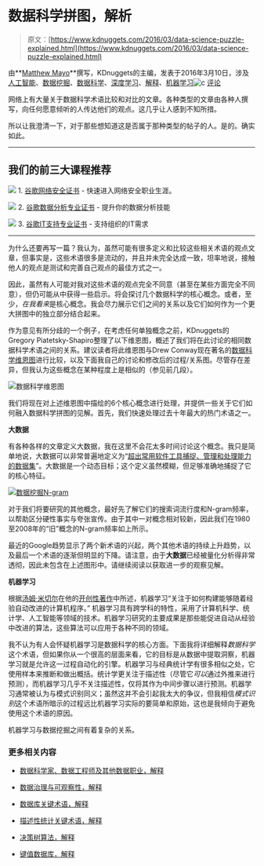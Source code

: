 # 数据科学拼图，解析

> 原文：[https://www.kdnuggets.com/2016/03/data-science-puzzle-explained.html](https://www.kdnuggets.com/2016/03/data-science-puzzle-explained.html)

由**[Matthew Mayo](https://www.kdnuggets.com/author/matt-mayo "Posts by Matthew Mayo")**撰写，KDnuggets的主编，发表于2016年3月10日，涉及[人工智能](https://www.kdnuggets.com/tag/artificial-intelligence)、[数据挖掘](https://www.kdnuggets.com/tag/data-mining)、[数据科学](https://www.kdnuggets.com/tag/data-science)、[深度学习](https://www.kdnuggets.com/tag/deep-learning)、[解释](https://www.kdnuggets.com/tag/explained)、[机器学习](https://www.kdnuggets.com/tag/machine-learning)![c](../Images/3d9c022da2d331bb56691a9617b91b90.png) [评论](#comments)

网络上有大量关于数据科学术语比较和对比的文章。各种类型的文章由各种人撰写，向任何愿意倾听的人传达他们的观点。这几乎让人感到不知所措。

所以让我澄清一下，对于那些想知道这是否属于那种类型的帖子的人。是的。确实如此。

* * *

## 我们的前三大课程推荐

![](../Images/0244c01ba9267c002ef39d4907e0b8fb.png) 1\. [谷歌网络安全证书](https://www.kdnuggets.com/google-cybersecurity) - 快速进入网络安全职业生涯。

![](../Images/e225c49c3c91745821c8c0368bf04711.png) 2\. [谷歌数据分析专业证书](https://www.kdnuggets.com/google-data-analytics) - 提升你的数据分析技能

![](../Images/0244c01ba9267c002ef39d4907e0b8fb.png) 3\. [谷歌IT支持专业证书](https://www.kdnuggets.com/google-itsupport) - 支持组织的IT需求

* * *

为什么还要再写一篇？我认为，虽然可能有很多定义和比较这些相关术语的观点文章，但事实是，这些术语很多是流动的，并且并未完全达成一致，坦率地说，接触他人的观点是测试和完善自己观点的最佳方式之一。

因此，虽然有人可能对我对这些术语的观点完全不同意（甚至在某些方面完全不同意），但仍可能从中获得一些启示。将会探讨几个数据科学的核心概念。或者，至少，*在我看来*是核心概念。我会尽力展示它们之间的关系以及它们如何作为一个更大拼图中的独立部分结合起来。

作为意见有所分歧的一个例子，在考虑任何单独概念之前，KDnuggets的Gregory Piatetsky-Shapiro整理了以下维恩图，概述了我们将在此讨论的相同数据科学术语之间的关系。建议读者将此维恩图与Drew Conway现在著名的[数据科学维恩图](http://drewconway.com/zia/2013/3/26/the-data-science-venn-diagram)进行比较，以及下面我自己的讨论和修改后的过程/关系图。尽管存在差异，但我认为这些概念在某种程度上是相似的（参见前几段）。

![数据科学维恩图](../Images/1ef9395e09bfd010cf816ab751c5f77b.png)

我们将现在对上述维恩图中描绘的6个核心概念进行处理，并提供一些关于它们如何融入数据科学拼图的见解。首先，我们快速处理过去十年最大的热门术语之一。

**大数据**

有各种各样的文章定义大数据，我在这里不会花太多时间讨论这个概念。我只是简单地说，大数据可以非常普遍地定义为“[超出常用软件工具捕捉、管理和处理能力的数据集](https://www.amazon.com/Mastering-Cloud-Computing-Foundations-Applications-ebook/dp/B00CMQJZWE)”。大数据是一个动态目标；这个定义虽然模糊，但足够准确地捕捉了它的核心特征。

[![数据挖掘N-gram](../Images/65719da27f2dc98ddea28888bb95e4f4.png)](https://i.imgur.com/lvOOzEm.jpg)

对于我们将要研究的其他概念，最好先了解它们的搜索词流行度和N-gram频率，以帮助区分硬性事实与夸张宣传。由于其中一对概念相对较新，因此我们在1980至2008年的“旧”概念的N-gram频率如上所示。

最近的Google趋势显示了两个新术语的兴起，两个其他术语的持续上升趋势，以及最后一个术语的逐渐但明显的下降。请注意，由于**大数据**已经被量化分析得非常透彻，因此未包含在上述图形中。请继续阅读以获取进一步的观察见解。

**机器学习**

根据[汤姆·米切尔](http://www.cs.cmu.edu/~tom/)在他的[开创性著作](http://www.cs.cmu.edu/afs/cs.cmu.edu/user/mitchell/ftp/mlbook.html)中所述，机器学习“关注于如何构建能够随着经验自动改进的计算机程序。” 机器学习具有跨学科的特性，采用了计算机科学、统计学、人工智能等领域的技术。机器学习研究的主要成果是那些能促进自动从经验中改进的算法，这些算法可以应用于各种不同的领域。

我不认为有人会怀疑机器学习是数据科学的核心方面。下面我将详细解释*数据科学*这个术语，但如果你从一个很高的层面来看，它的目标是从数据中提取洞察，机器学习就是允许这一过程自动化的引擎。机器学习与经典统计学有很多相似之处，它使用样本来推断和做出概括。统计学更关注于描述性（尽管它*可以*通过外推来进行预测），而机器学习几乎不关注描述性，仅将其作为中间步骤以进行预测。机器学习通常被认为与模式识别同义；虽然这并不会引起我太大的争议，但我相信*模式识别*这个术语所暗示的过程远比机器学习实际的要简单和原始，这也是我倾向于避免使用这个术语的原因。

机器学习与数据挖掘之间有着复杂的关系。

### 更多相关内容

+   [数据科学家、数据工程师及其他数据职业，解释](https://www.kdnuggets.com/2021/05/data-scientist-data-engineer-data-careers-explained.html)

+   [数据治理与可观察性，解释](https://www.kdnuggets.com/2022/08/data-governance-observability-explained.html)

+   [数据库关键术语，解释](https://www.kdnuggets.com/2016/07/database-key-terms-explained.html)

+   [描述性统计关键术语，解释](https://www.kdnuggets.com/2017/05/descriptive-statistics-key-terms-explained.html)

+   [决策树算法，解释](https://www.kdnuggets.com/2020/01/decision-tree-algorithm-explained.html)

+   [键值数据库，解释](https://www.kdnuggets.com/2021/04/nosql-explained-understanding-key-value-databases.html)
